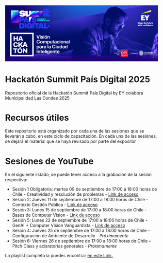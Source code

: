 ![Banner Hackatón EY Pais Digital 2025](public/Summit-PD-2025-Hackaton-Banner.jpg)

# Hackatón Summit País Digital 2025

Repositorio oficial de la Hackatón Summit País Digital by EY colabora Municipalidad Las Condes 2025

# Recursos útiles

Este repositorio está organizado por cada una de las sesiones que se llevarán a cabo, en este ciclo de capacitación. En cada una de las sesiones, se dejará el material que se haya revisado por parte del expositor

# Sesiones de YouTube

En el siguiente listado, se puede tener acceso a la grabación de la sesión respectiva:

- Sesión 1 Obligatoria: martes 09 de septiembre de 17:00 a 18:00 horas de Chile - Creatividad y resolución de problemas - [Link de acceso](https://youtu.be/e-NQJ_ImlQU?si=UGjoF62TfRrR2SyX)
- Sesión 2: Jueves 11 de septiembre de 17:00 a 18:00 horas de Chile - Contexto Gestión Pública - [Link de acceso](https://youtu.be/JdX3Zj8wwOU?si=lM85xrc294onMqq4)
- Sesión 3: Lunes 15 de septiembre de 17:00 a 18:00 horas de Chile - Bases de Computer Vision - [Link de acceso](https://youtu.be/ntuRo9ikYNg?si=ApzOMqsG2nU8pG7X)
- Sesión 5: Lunes 22 de septiembre de 17:00 a 18:00 horas de Chile - GenAI + Computer Vision Vanguardista - [Link de acceso](https://youtu.be/zZCex0O8TQI?si=uHngF0b0S_NdOEBq)
- Sesión 4: Jueves 25 de septiembre de 17:00 a 18:00 horas de Chile - Configuración de Ambiente de Desarrollo - _Próximamente_
- Sesión 6: Viernes 26 de septiembre de 17:00 a 18:00 horas de Chile – Pitch Class y aclaratorias generales - _Próximamente_

La playlist completa la puedes encontrar [en este Link.](https://youtube.com/playlist?list=PLoumkFfodoKod09M7wA3w7rd1jmcQu2gt&si=h4Y_EMoJLXkDetCQ)

